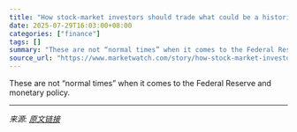 ```yaml
---
title: "How stock-market investors should trade what could be a historic Fed dissent over interest rates on Wednesday"
date: 2025-07-29T16:03:00+08:00
categories: ["finance"]
tags: []
summary: "These are not “normal times” when it comes to the Federal Reserve and monetary policy."
source_url: "https://www.marketwatch.com/story/how-stock-market-investors-should-trade-what-could-be-a-historic-fed-dissent-over-interest-rates-on-wednesday-d9613966?mod=mw_rss_topstories"
---
```


These are not “normal times” when it comes to the Federal Reserve and monetary policy.

---

*来源: [原文链接](https://www.marketwatch.com/story/how-stock-market-investors-should-trade-what-could-be-a-historic-fed-dissent-over-interest-rates-on-wednesday-d9613966?mod=mw_rss_topstories)*
